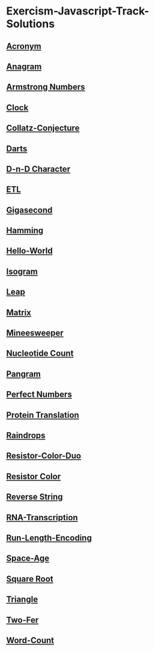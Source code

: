 # Exercism-Javascript-Track-Solutions

## [Acronym](https://github.com/sauravchamoli17/Exercism-Javascript-Track-Solutions/blob/main/acronym/acronym.js)

## [Anagram](https://github.com/sauravchamoli17/Exercism-Javascript-Track-Solutions/blob/main/anagram/anagram.js)

## [Armstrong Numbers](https://github.com/sauravchamoli17/Exercism-Javascript-Track-Solutions/blob/main/armstrong-numbers/armstrong-numbers.js)

## [Clock](https://github.com/sauravchamoli17/Exercism-Javascript-Track-Solutions/blob/main/clock/clock.js)

## [Collatz-Conjecture](https://github.com/sauravchamoli17/Exercism-Javascript-Track-Solutions/blob/main/collatz-conjecture/collatz-conjecture.js)

## [Darts](https://github.com/sauravchamoli17/Exercism-Javascript-Track-Solutions/blob/main/darts/darts.js)

## [D-n-D Character](https://github.com/sauravchamoli17/Exercism-Javascript-Track-Solutions/blob/main/dnd-character/dnd-character.js)

## [ETL](https://github.com/sauravchamoli17/Exercism-Javascript-Track-Solutions/blob/main/etl/etl.js)

## [Gigasecond](https://github.com/sauravchamoli17/Exercism-Javascript-Track-Solutions/blob/main/gigasecond/gigasecond.js)

## [Hamming](https://github.com/sauravchamoli17/Exercism-Javascript-Track-Solutions/blob/main/hamming/hamming.js)

## [Hello-World](https://github.com/sauravchamoli17/Exercism-Javascript-Track-Solutions/blob/main/hello-world/hello-world.js)

## [Isogram](https://github.com/sauravchamoli17/Exercism-Javascript-Track-Solutions/blob/main/isogram/isogram.js)

## [Leap](https://github.com/sauravchamoli17/Exercism-Javascript-Track-Solutions/blob/main/leap/leap.js)

## [Matrix](https://github.com/sauravchamoli17/Exercism-Javascript-Track-Solutions/blob/main/matrix/matrix.js)

## [Mineesweeper](https://github.com/sauravchamoli17/Exercism-Javascript-Track-Solutions/blob/main/minesweeper/minesweeper.js)

## [Nucleotide Count](https://github.com/sauravchamoli17/Exercism-Javascript-Track-Solutions/blob/main/nucleotide-count/nucleotide-count.js)

## [Pangram](https://github.com/sauravchamoli17/Exercism-Javascript-Track-Solutions/blob/main/pangram/pangram.js)

## [Perfect Numbers](https://github.com/sauravchamoli17/Exercism-Javascript-Track-Solutions/blob/main/perfect-numbers/perfect-numbers.js)

## [Protein Translation](https://github.com/sauravchamoli17/Exercism-Javascript-Track-Solutions/blob/main/protein-translation/protein-translation.js)

## [Raindrops](https://github.com/sauravchamoli17/Exercism-Javascript-Track-Solutions/blob/main/raindrops/raindrops.js)

## [Resistor-Color-Duo](https://github.com/sauravchamoli17/Exercism-Javascript-Track-Solutions/blob/main/resistor-color-duo/resistor-color-duo.js)

## [Resistor Color](https://github.com/sauravchamoli17/Exercism-Javascript-Track-Solutions/blob/main/resistor-color/resistor-color.js)

## [Reverse String](https://github.com/sauravchamoli17/Exercism-Javascript-Track-Solutions/blob/main/reverse-string/reverse-string.js)

## [RNA-Transcription](https://github.com/sauravchamoli17/Exercism-Javascript-Track-Solutions/blob/main/rna-transcription/rna-transcription.js)

## [Run-Length-Encoding](https://github.com/sauravchamoli17/Exercism-Javascript-Track-Solutions/blob/main/run-length-encoding/run-length-encoding.js)

## [Space-Age](https://github.com/sauravchamoli17/Exercism-Javascript-Track-Solutions/blob/main/space-age/space-age.js)

## [Square Root](https://github.com/sauravchamoli17/Exercism-Javascript-Track-Solutions/blob/main/square-root/square-root.js)

## [Triangle](https://github.com/sauravchamoli17/Exercism-Javascript-Track-Solutions/blob/main/triangle/triangle.js)

## [Two-Fer](https://github.com/sauravchamoli17/Exercism-Javascript-Track-Solutions/blob/main/two-fer/two-fer.js)

## [Word-Count](https://github.com/sauravchamoli17/Exercism-Javascript-Track-Solutions/blob/main/word-count/word-count.js)
